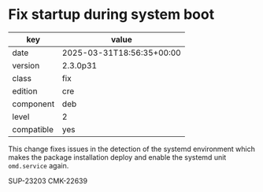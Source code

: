 [//]: # (werk v2)
# Fix startup during system boot

key        | value
---------- | ---
date       | 2025-03-31T18:56:35+00:00
version    | 2.3.0p31
class      | fix
edition    | cre
component  | deb
level      | 2
compatible | yes

This change fixes issues in the detection of the systemd environment which makes
the package installation deploy and enable the systemd unit `omd.service` again.

SUP-23203
CMK-22639
